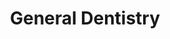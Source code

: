 ---
templateKey: specialties-page
language: en
title: General Dentistry
redirects: /especialidades/odontologia-general/
published: true
# Hero Section
hero:
  display: true
  type: default
  image: /img/hero-general-dentistry.jpg
  parallax: false
  title: >
    <span class="bebas" style="font-family:Bebas Neue Bold;color:white;font-weight:lighter">GENERAL DENTISTRY</span>
  indicator: false
  halfSize: true

# Heading Section
specialtiesHeading:
  display: true
  img: /img/icon-general-dentistry.jpg
  content: The best treatment of any disease is its prevention and our main objective should be to interpose biological barriers that truly interfere with its development.

# Aside section
paragraphSection:
  body: >
    <p><strong>The General Dentist is trained to prevent,diagnose and treat commonproblems of the general public</strong>.If you require a ROUTINE CHECK or basic dentistry such as caries removal,cleaning,prophylaxis or oral prosthesis without aesthetic,functional orperiodontal compromise,a general practice professional can provide anexcellent service.However,because the different areas of Dentistry havebecome increasingly complex and highly technified,<strong>there are numerous cases that require the intervention of professionalswith long and intensive training called Specialists</strong>.These individuals are particularly trained to execute advanced techniquesand procedures providing highly predictable and often surprising results forpatients.</p><p><strong>A good general dentist is responsible for performing the triage and primarydiagnosis of the patient</strong>,solving hygiene problems and CARIES RESTORATION that may be presented andrefer,if necessary,to the most indicated Specialist.It is important toclarify that<strong>a!0 Specialist must have completed fourth level or Postgraduate studies</strong>at a recognized national or foreign University,with an academic curriculumthat covers the teaching hours required by the different scientific societiesof the country.</p><p><strong>The generalist must have solid knowledge of oral pathology,radiology,periodontics and</strong><strong>gnatology</strong>to be able to detect the presence of lesions ordiseases in the tongue,gums,soft tissues and temporomandibular joints.Hemust also be a!0 expert in ADHESIVE DENTISTRY,since<strong>he is usually the one who does the cavitary preparations necessary for thetreatment of dental caries</strong>,applying conservative designs and trying to preserve pulp vitality at alltimes,to finally;return to the organ its usual anatomy and functionalitythrough the dental restoration process.He must therefore know and handle thedifferent adhesive systems based on the acid etching technique,the multiplerestorative materials based on dental composites and the most basic anduniversal principles of occlusion and masticatory function.</p> 
    
  image: /img/aside-general-dentistry.jpg

# Quote Section
quote:
  title: ''
  body: >
   Unfortunately, tooth decay represents a serious public health problem in our environment, because more than 98% of the Venezuelan population has suffered, suffers or will suffer at some time in their life.
  author: Dr. Vianka Xaviera Torres
  footer:
    position: General Dentist - Endodontist
    clinic: DENTAL VIP, Especialidades Odontológicas s.c.

# Parallax Section
plainParallax:
  image: /img/parallax-general-dentistry.jpg

# Faq Section
faq:
  title:  Frequently Asked Questions
  blocks:
    - questions:

      - question: What are the most common diseases that affect teeth and gums? 
        answer: >
          <p>The most frequent oral diseases are caries and periodontal conditions (gingivitis and periodontitis). Then, to a lesser extent, infectious diseases of bacterial origin, physical trauma, congenital lesions and mouth cancer. According to the World Health Organization between 60% to 90% of school-age children and about 99% of adults suffer from tooth decay, often accompanied by pain or discomfort.</p>
      - question: Is it possible to avoid them? 
        answer: >
          <p>Although the genetic component is decisive, the incidence of oral diseases can be significantly reduced by controlling the known risk factors. The control of dental plaque through the constant practice of a correct oral hygiene technique, the reduction of sugar intake, the well-balanced diet rich in fruits, vegetables and fiber, the reduction of alcohol consumption, the cessation of smoking habit, the periodic professional controls and the topical applications of fluoride will have a favorable impact on the appearance and prevalence of caries, periodontal diseases and oral neoplasms.</p>
      - question: What is bacterial plaque? 
        answer: >
          <p>Dental or bacterial plaque is a white-yellowish sticky substance that easily adheres to teeth and accumulates many species of microbes (aerobic and anaerobic) within an intercellular matrix of organic origin. The plaque is formed from food debris that has not been removed and that serve as a perfect substrate for colonization and multiplication of bacteria. The importance of its control lies in the fact that it is the main cause of the two most common infections of the oral cavity: dental caries and periodontal disease.</p>
      - question: How is it different from calculus or dental tartar? 
        answer: >
          <p>Dental calculus, also known as dental stone or dental tartar, is the result of solidification of the bacterial plaque by the precipitation and progressive accumulation of mineral salts; calcium and phosphorus mainly. Because it is a mineralized, rough and firmly adhered to the teeth material, it houses and retains enormous amounts of bacterial plaque on its surface, and unlike it, it cannot be removed by the toothbrush. Only a professional cleaning can eliminate it.</p>
      - question: Is it normal for the gums to bleed when I brushing my teeth? 
        answer: >
          <p>At all. Although such a phenomenon could be due to a systemic condition, the usual cause is due to the chronic accumulation of dental plaque that generates a reversible inflammatory pathological entity known as gingivitis, but that aggravated, leads to the formation of tartar, pathological sacs, resorption of the alveolar bone and teeth fall (periodontitis). Hemorrhage of gingival origin is the most obvious sign of the so-called periodontal disease.</p>
      - question: Why does bad breath occur? 
        answer: >
          <p>Halitosis, also known as bad breath, is defined as the set of unpleasant odors that are emitted through the mouth. It is a problem that affects one in three people and is associated with poor oral hygiene or diseases of the oral cavity, although sometimes it can be a clinical manifestation of some other systemic or gastrointestinal disease.</p>
      - question: What is the best oral hygiene technique? 
        answer: >
          <p>That which is practiced religiously after each meal and that contemplates the use of the conventional brush, interproximal brush, dental floss and mouthwash. Optimal brushing takes at least three minutes of time and to perform it properly we must place the bristles on the dental surface and its adjacent gum with an angle of 45 degrees, then apply short and smooth horizontal movements paying special attention to the tooth-gum interface, hard to reach back teeth and areas where there are fillings, crowns, orthodontic appliances or dental implants. Never forget to brush your tongue.</p>
      - question: Are electric brushes better than manual ones? 
        answer: >
          <p>Both are definitely effective, with both types you can achieve optimal and adequate tooth brushing. You can use the one that suits you, as long as the technique is appropriate. Electric brushes may work better than manual ones in people with limited dexterity, arthritis, degenerative or mental diseases that compromising motor skills.</p>
      - question: How often should I visit the dentist? 
        answer: >
          <p>Normally recommended once a year. Fortunately, the process of caries and tartar development is relatively slow if reasonable oral hygiene is practiced, so a check every 12 months will be adequate to prevent diseases, detect and treat incipient lesions and maintain healthy mouth, teeth and gums. However, for some people with pre-existing pathologies, extensive oral rehabilitations, dental implants, orthodontic treatments or bad habits, a higher frequency may be necessary, which can range between 2 and 4 times a year. A typical case is that of those patients who suffer from gingivitis or chronic periodontitis, and who usually require permanent periodontal support therapy.</p>
      - question: Why are several x-rays necessary to make a good oral diagnosis?
        answer: >
          <p>Because they expose details that are not accessible to the human eye. Only through radiological images we will can detect the very frequent proximal caries (those that form on the contact surfaces of the teeth), alveolar and interproximal bone alterations and resorptions, periodontal diseases, pulp and periapical conditions, root resorptions, impacted teeth, odontogenic tumors and cysts and defective or permeable restorations; among other anomalies. A diagnosis without the support of radiographic evidence will always leave much to be desired.</p>
    - questions:
      - question: What is a tartrectomy or prophylaxis? 
        answer: >
          <p>It is what is popularly known as "dental cleaning". Tartrectomy is a clinical procedure that consists of the mechanical removal of all calculus and dental plaque accumulated in the teeth, gingival margin and interdental spaces, through the use of ultrasonic devices and special dental instruments. It should be practiced periodically, every 6 or 12 months, since there are areas in the mouth that not even a correct brushing is able to reach.</p>
      - question: What is a tooth polishing? 
        answer: >
          <p>Both natural and artificial teeth suffer wear, and over time, they acquire certain roughness in their outer layers that it is advisable to remove. There are several techniques for this that provide not only an aesthetic benefit, but also a hygienic and functional ones, since a smooth and polished surface retains a smaller amount of dental plaque and is then easier to address and clean.</p>
      - question: What are the benefits of a topical fluoride application? 
        answer: >
          <p>This chemical element gives three main benefits: it increases the resistance of the enamel, is antibacterial and promotes remineralization. Fluorides directly inhibit the formation of bacterial acids and contribute to the incorporation of calcium and phosphate ions in the enamel, decreasing their susceptibility to tooth decay. Normally they are applied in gel form with the use of special trays and directly on the dental surface.</p>
      - question: How are cavities formed? 
        answer: >
          <p>If they are not removed periodically, the bacteria contained in the dental plaque generate powerful organic acids that attack and demineralize the hard or inorganic tissues of susceptible teeth. Thus, on the surface of the enamel, grooves and cracks may be formed that will cause the entry of new bacteria and the proliferation of a greater amount of dental plaque. This demineralization process can be reversible in the early stages, however, the continued attack of the acids will lead to further destruction of the tooth enamel and the creation of holes on the tooth surfaces that could reach the dentin, and even, to the dental pulp; compromising then its vitality.</p>
      - question: How are they cured or eliminated? 
        answer: >
          <p>It depends on the development, extension and depth of them. If it is incipient or moderate, all infected tissue is removed and the cavity is sealed with a special material, usually based on dental composite resins. In more advanced states, caries usually affects the dental pulp or nerve of the tooth and it is then necessary to perform a root canal treatment. In addition, after endodontics, a ceramic inlay or crown is usually indicated to protect the weakened remaining dental structure and prevent its fracture.</p>
      - question: Is dental amalgam still used? 
        answer: >
          <p>Although the appearance of new adhesive materials for direct filling has been very beneficial from the aesthetic point of view, they do not in any way affect the relevance and indication of other traditional materials that are even yet more resistant, more durable and more economical. This is the case of silver amalgam, which undoubtedly remains like the best option in situations where restored teeth, due to the type of bite, are exposed to considerable forces or overloads; as in many posterior teeth, at the level of molars.</p>
      - question: What are and how are dental composites placed? 
        answer: >
          <p>They are synthetic materials mixed heterogeneously to form a single compound of varied elements. They are used in dentistry to fill teeth because they are very aesthetic and also because they adhere micromechanically to their surface using the acid etching technique. Composite resins consist of a polymeric organic component called matrix and an inorganic component that acts as a filler mineral. They are generally photosensitive and halogen light is used for placement.</p>
      - question: When is it necessary to replace an old filling? 
        answer: >
          <p>The answer is very simple, when there is dental sensitivity, when the material is damaged, broken or fractured, when marginal filtration and/or recurrence caries is observed or when a radiographic study shows a coronal radiolucent area that suggests a failure of cohesive type.</p>
      - question: What is bruxism? 
        answer: >
          <p>Bruxism is the involuntary habit of clenching or grinding your teeth without functional purposes. It affects between 10% and 20% of the population, being able to generate headache, pain of the masticatory muscles, neck and ears. Grinding habit, if not treated on time, can lead to wear or fracture of the teeth completely, compromising the aesthetics and occlusal function of the person.</p>
      - question: When is a dental splint indicated? 
        answer: >
          <p>The dental, discharge, stabilization or deprogramming splint is a transparent, hard, custom-made acrylic resin device that is placed on the upper or lower arch (depending on the characteristics of the case) of the patient, and which is used for palliative treatment of bruxism and to reduce muscle hyperactivity associated with occlusal, functional and inflammatory disorders of the temporomandibular joint (TMJ). We also indicate it routinely as a protective device in patients with extensive fixed or implant-supported rehabilitations.</p>

# Clinic Cases
clinicCases:
  title: General Dentistry - Clinic Cases
  items:
    - image: /img/clinic-cases-general-dentistry-en-01-thumb.jpg
      title: > 
        <h6>CERVICAL ABRASION INJURIES </h6>
    - image: /img/clinic-cases-general-dentistry-en-02-thumb.jpg
      title: >
        <h6>FAILURE OF DENTAL AMALGAM </h6>
    - image: /img/clinic-cases-general-dentistry-en-03-thumb.jpg
      title: >
        <h6>RESTORING PROXIMAL CARIES LESIONS</h6>
    - image: /img/clinic-cases-general-dentistry-en-04-thumb.jpg
      title: >
        <h6>SPLINTING BY DENTAL TRAUMA</h6>
    - image: /img/clinic-cases-general-dentistry-en-05-thumb.jpg
      title: >
        <h6>DENTAL CARIES TREATMENT</h6>
    - image: /img/clinic-cases-general-dentistry-en-06-thumb.jpg
      title: >
        <h6>CLASS III CAVITIES AND PHOTOCURED COMPOSITES</h6>
    - image: /img/clinic-cases-general-dentistry-en-07-thumb.jpg
      title: >
        <h6>PROVISIONAL FIXED PROSTHESIS</h6>
    - image: /img/clinic-cases-general-dentistry-en-08-thumb.jpg
      title: >
        <h6>UPPER REMOVABLE PARTIAL DENTURE (RPD) </h6>
    - image: /img/clinic-cases-general-dentistry-en-09-thumb.jpg
      title: >
        <h6>FRACTURED INCISAL EDGES </h6>
    - image: /img/clinic-cases-general-dentistry-en-10-thumb.jpg
      title: >
        <h6>TONGUE INJURY TREATMENT </h6>
    - image: /img/clinic-cases-general-dentistry-en-11-thumb.jpg 
      title: >
        <h6>DENTO-MUCO-SUPPORTED PROSTHESIS REPLACEMENT </h6>
    - image: /img/clinic-cases-general-dentistry-en-12-thumb.jpg
      title: >
        <h6>PORCELAIN INLAY</h6>
    - image: /img/clinic-cases-general-dentistry-en-13-thumb.jpg
      title: >
        <h6>TARTRECTOMY OR DENTAL CLEANING</h6>
    - image: /img/clinic-cases-general-dentistry-en-14-thumb.jpg
      title: >
        <h6>MICRORELLENE COMPOSITE RESTORATION</h6>
    - image: /img/clinic-cases-general-dentistry-en-15-thumb.jpg
      title: >
        <h6>TOTAL CERAMIC CROWN</h6>
    - image: /img/clinic-cases-general-dentistry-en-16-thumb.jpg
      title: >
        <h6>DENTAL IMPLANT AND ZIRCONIA CROWN</h6>
    - image: /img/clinic-cases-general-dentistry-en-17-thumb.jpg
      title: >
        <h6>DENTAL PROPHYLAXIS AND TOOTH POLISHING </h6>
    - image: /img/clinic-cases-general-dentistry-en-18-thumb.jpg
      title: >
        <h6>REMOVABLE DENTURE WITHOUT VISIBLE HOOKS</h6>
    - image: /img/clinic-cases-general-dentistry-en-19-thumb.jpg
      title: >
        <h6>THERMO-POLYMERIZABLE ACRYLIC RPD</h6>
    - image: /img/clinic-cases-general-dentistry-en-20-thumb.jpg
      title: >
        <h6>FIBER POSTS AND METAL-FREE CROWNS</h6>
    - image: /img/clinic-cases-general-dentistry-en-21-thumb.jpg
      title: >
        <h6>ZIRCONIA CROWNS ON SUPERIOR INCISORS</h6>
  lightbox:
    placeholder: ROTATE THE DEVICE TO ENLARGE THE IMAGES
    type: ''
    images: 
      - image: /img/clinic-cases-general-dentistry-en-01.jpg
      - image: /img/clinic-cases-general-dentistry-en-02.jpg
      - image: /img/clinic-cases-general-dentistry-en-03.jpg
      - image: /img/clinic-cases-general-dentistry-en-04.jpg
      - image: /img/clinic-cases-general-dentistry-en-05.jpg
      - image: /img/clinic-cases-general-dentistry-en-06.jpg
      - image: /img/clinic-cases-general-dentistry-en-07.jpg
      - image: /img/clinic-cases-general-dentistry-en-08.jpg
      - image: /img/clinic-cases-general-dentistry-en-09.jpg
      - image: /img/clinic-cases-general-dentistry-en-10.jpg
      - image: /img/clinic-cases-general-dentistry-en-11.jpg
      - image: /img/clinic-cases-general-dentistry-en-12.jpg
      - image: /img/clinic-cases-general-dentistry-en-13.jpg
      - image: /img/clinic-cases-general-dentistry-en-14.jpg
      - image: /img/clinic-cases-general-dentistry-en-15.jpg
      - image: /img/clinic-cases-general-dentistry-en-16.jpg
      - image: /img/clinic-cases-general-dentistry-en-17.jpg
      - image: /img/clinic-cases-general-dentistry-en-18.jpg
      - image: /img/clinic-cases-general-dentistry-en-19.jpg
      - image: /img/clinic-cases-general-dentistry-en-20.jpg
      - image: /img/clinic-cases-general-dentistry-en-21.jpg

# Responsive Aside Paragraphs
asides:
  display: false
  sections:
    - align: right
      title: >
        <h3>''</h3>
      content: >
        <p>''</p>
      image: /img/professionals-dr-castor-jose-garaban-povea.png
      footer:
        display: true
        image:
          src: /img/professionals-dr-castor-jose-garaban-povea-studies.jpg
          display: true
        button:
          text: ''
          to: ''
          display: false
  
  
# Testimonial Section
lightQuote:
  color: '#fff'
  display: true
  img:
    ld: /img/quotes-general-dentistry.jpg
    pt: /img/quotes-general-dentistry-portrait.jpg
  content: EXCELLENT PROFESSIONALS, VERY DETAILED AT THE TIME OF DIAGNOSTICS AND WITH VERY GOOD PROVISION TO EXPOSE TO THE PATIENT THE DENTAL PROBLEMS DETECTED AND THE RELEVANT PROCEDURES FOR ITS IMMEDIATE CORRECTION. THEY FORM A FIRST LEVEL TEAM. "

# Contact Form
form:
  title: Consult Us Right Now!
  img: /img/parallax-form-specialties.png

# Procedures Section
procedures:
  display: true
  title: Give your Health the Value It Deserves!
  procedures:
    - title: Facilities
      to: /en/the-clinic/facilities/
      img: /img/procedures-facilities.jpg
    - title: Technology
      to: /en/the-clinic/technology/
      img: /img/procedures-technology.jpg
    - title: Professional Staff
      to:  /en/professional-staff/
      img: /img/procedures-professionals.png
---